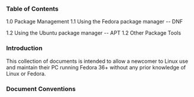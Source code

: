 ### Table of Contents

1.0 Package Management
1.1 Using the Fedora package manager -- DNF

1.2 Using the Ubuntu package manager -- APT
1.2 Other Package Tools

### Introduction

This collection of documents is intended to allow a newcomer to Linux use and maintain their PC running Fedora 36+ without any prior knowledge of Linux or Fedora.

### Document Conventions

